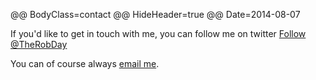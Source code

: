 @@ BodyClass=contact
@@ HideHeader=true
@@ Date=2014-08-07

If you'd like to get in touch with me, you can follow me on twitter
<a href="https://twitter.com/TheRobDay" class="twitter-follow-button" data-show-count="false" data-size="large" data-dnt="true">Follow @TheRobDay</a> <script>!function(d,s,id){var js,fjs=d.getElementsByTagName(s)[0],p=/^http:/.test(d.location)?'http':'https';if(!d.getElementById(id)){js=d.createElement(s);js.id=id;js.src=p+'://platform.twitter.com/widgets.js';fjs.parentNode.insertBefore(js,fjs);}}(document, 'script', 'twitter-wjs');</script>

You can of course always <a href="mailto:dayrobertj@gmail.com">email me</a>.
